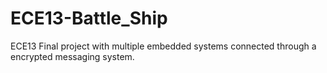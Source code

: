 # ECE13-Battle_Ship
ECE13 Final project with multiple embedded systems connected through a encrypted messaging system.
